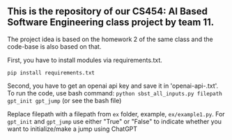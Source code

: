 ## This is the repository of our CS454: AI Based Software Engineering class project by team 11. 

The project idea is based on the homework 2 of the same class and the code-base is also based on that. 

First, you have to install modules via requirements.txt.

    pip install requirements.txt

Second, you have to get an openai api key and save it in 'openai-api-.txt'.
To run the code, use bash command: `python sbst_all_inputs.py filepath gpt_init gpt_jump` (or see the bash file)


Replace filepath with a filepath from `ex` folder, example, `ex/example1.py`. For `gpt_init` and `gpt_jump` use either "True" or "False" to indicate whether you want to initialize/make a jump using ChatGPT
